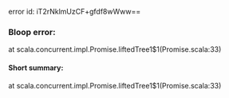 error id: iT2rNklmUzCF+gfdf8wWww==
### Bloop error:

at scala.concurrent.impl.Promise.liftedTree1$1(Promise.scala:33)
#### Short summary: 

at scala.concurrent.impl.Promise.liftedTree1$1(Promise.scala:33)